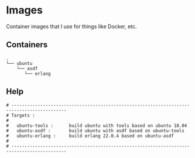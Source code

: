 # Images

Container images that I use for things like Docker, etc.

## Containers

```text
.
└── ubuntu
    └── asdf
       └── erlang
```

## Help

```text
# -------------------------------------------------------------------------------------------
# Targets : 
#
#	ubuntu-tools :		build ubuntu with tools based on ubuntu 18.04
#	ubuntu-asdf :		build ubuntu with asdf based on ubuntu-tools
#	ubuntu-erlang : 	build erlang 22.0.4 based on ubuntu-asdf
#
# -------------------------------------------------------------------------------------------
```


